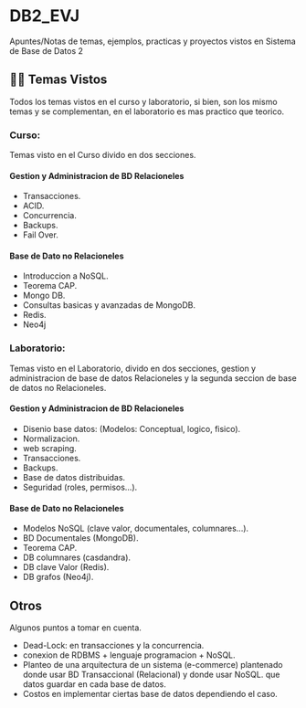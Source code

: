 # DB2_EVJ
Apuntes/Notas de temas, ejemplos, practicas y proyectos vistos en Sistema de Base de Datos 2 

## 👨‍💻 Temas Vistos 
Todos los temas vistos en el curso y laboratorio, si bien, son los mismo temas y se complementan, en el laboratorio es mas practico que teorico. 

### Curso:
Temas visto en el Curso divido en dos secciones.

#### Gestion y Administracion de BD Relacioneles 
- Transacciones.
- ACID.
- Concurrencia.
- Backups.
- Fail Over.

#### Base de Dato no Relacioneles 
- Introduccion a NoSQL.
- Teorema CAP.
- Mongo DB.
- Consultas basicas y avanzadas de MongoDB.
- Redis.
- Neo4j

### Laboratorio:
Temas visto en el Laboratorio, divido en dos secciones, gestion y administracion de base de datos Relacioneles y la segunda seccion de base de datos no Relacioneles.

#### Gestion y Administracion de BD Relacioneles 
- Disenio base datos: (Modelos: Conceptual, logico, fisico).
- Normalizacion.
- web scraping.
- Transacciones.
- Backups.
- Base de datos distribuidas.
- Seguridad (roles, permisos...).

#### Base de Dato no Relacioneles 
- Modelos NoSQL (clave valor, documentales, columnares...).
- BD Documentales (MongoDB).
- Teorema CAP.
- DB columnares (casdandra).
- DB clave Valor (Redis).
- DB grafos (Neo4j).

## Otros
Algunos puntos a tomar en cuenta.

- Dead-Lock: en transacciones y la concurrencia.
- conexion de RDBMS + lenguaje programacion + NoSQL.
- Planteo de una arquitectura de un sistema (e-commerce) plantenado donde usar BD Transaccional (Relacional) y donde usar NoSQL. que datos guardar en cada base de datos.
- Costos en implementar ciertas base de datos dependiendo el caso.   
